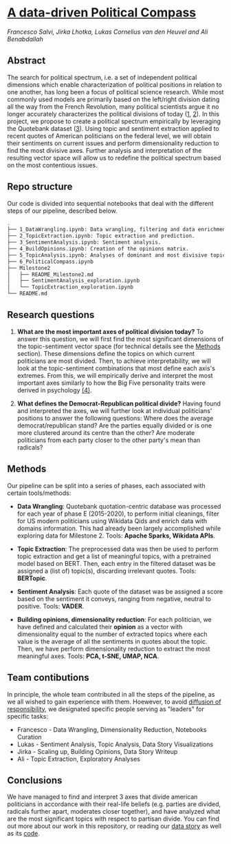 # [A data-driven Political Compass](https://the-political-compass.github.io/data-driven-political-compass/)

*Francesco Salvi, Jirka Lhotka, Lukas Cornelius van den Heuvel and Ali Benabdallah*

## Abstract

The search for political spectrum, i.e. a set of independent political dimensions which enable characterization of political positions in relation to one another, has long been a focus of political science research. While most commonly used models are primarily based on the left/right division dating all the way from the French Revolution, many political scientists argue it no longer accurately characterizes the political divisions of today ([1](https://www.perlego.com/book/532600/beyond-liberal-and-conservative-reassessing-the-political-spectrum-pdf), [2](https://ideas.repec.org/p/osf/socarx/tr8g5.html)). In this project, we propose to create a political spectrum empirically by leveraging the Quotebank dataset ([3](https://dl.acm.org/doi/10.1145/3437963.3441760)). Using topic and sentiment extraction applied to recent quotes of American politicians on the federal level, we will obtain their sentiments on current issues and perform dimensionality reduction to find the most divisive axes. Further analysis and interpretation of the resulting vector space will allow us to redefine the political spectrum based on the most contentious issues.  

## Repo structure

Our code is divided into sequential notebooks that deal with the different steps of our pipeline, described below.

```bash
.
├── 1_DataWrangling.ipynb: Data wrangling, filtering and data enrichment.
├── 2_TopicExtraction.ipynb: Topic extraction and prediction.
├── 3_SentimentAnalysis.ipynb: Sentiment analysis.
├── 4_BuildOpinions.ipynb: Creation of the opinions matrix.
├── 5_TopicAnalysis.ipynb: Analyses of dominant and most divisive topics.
├── 6_PoliticalCompass.ipynb
├── Milestone2
│   ├── README_Milestone2.md
│   ├── SentimentAnalysis_exploration.ipynb
│   └── TopicExtraction_exploration.ipynb
└── README.md
```

## Research questions

1. **What are the most important axes of political division today?**
To answer this question, we will first find the most significant dimensions of the topic-sentiment vector space (for technical details see the [Methods](#Methods) section). These dimensions define the topics on which current politicians are most divided. Then, to achieve interpretability, we will look at the topic-sentiment combinations that most define each axis's extremes. From this, we will empirically derive and interpret the most important axes similarly to how the Big Five personality traits were derived in psychology [(4)](https://dl.acm.org/doi/10.1145/3437963.3441760).

2. **What defines the Democrat-Republican political divide?**
Having found and interpreted the axes, we will further look at individual politicians' positions to answer the following questions: Where does the average democrat/republican stand? Are the parties equally divided or is one more clustered around its centre than the other? Are moderate politicians from each party closer to the other party's mean than radicals?

## Methods

Our pipeline can be split into a series of phases, each associated with certain tools/methods:

- **Data Wrangling**: Quotebank quotation-centric database was processed for each year of phase E (2015-2020), to perform initial cleanings, filter for US modern politicians using Wikidata Qids and enrich data with domains information. This had already been largely accomplished while exploring data for Milestone 2. Tools: **Apache Sparks, Wikidata APIs**.

- **Topic Extraction**: The preprocessed data was then be used to perform topic extraction and get a list of meaningful topics, with a pretrained model based on BERT. Then, each entry in the filtered dataset was be assigned a (list of) topic(s), discarding irrelevant quotes. Tools: **BERTopic**.

- **Sentiment Analysis**: Each quote of the dataset was be assigned a score based on the sentiment it conveys, ranging from negative, neutral to positive. Tools: **VADER**.

- **Building opinions, dimensionality reduction**: For each politician, we have defined and calculated their **opinion** as a vector with dimensionality equal to the number of extracted topics where each value is the average of all the sentiments in quotes about the topic. Then, we have perform dimensionality reduction to extract the most meaningful axes. Tools: **PCA, t-SNE, UMAP, NCA**.

## Team contibutions

In principle, the whole team contributed in all the steps of the pipeline, as we all wished to gain experience with them. Hoewever, to avoid [diffusion of responsibility](https://en.wikipedia.org/wiki/Diffusion_of_responsibility), we designated specific people serving as "leaders" for specific tasks:

- Francesco - Data Wrangling, Dimensionality Reduction, Notebooks Curation
- Lukas - Sentiment Analysis, Topic Analysis, Data Story Visualizations
- Jirka - Scaling up, Building Opinions, Data Story Writeup
- Ali - Topic Extraction, Exploratory Analyses

## Conclusions

We have managed to find and interpret 3 axes that divide american politicians in accordance with their real-life beliefs (e.g. parties are divided, radicals further apart, moderates closer together), and have analyzed what are the most significant topics with respect to partisan divide. You can find out more about our work in this repository, or reading our [data story](https://the-political-compass.github.io/data-driven-political-compass/) as well as its [code](https://github.com/the-political-compass/data-driven-political-compass).
